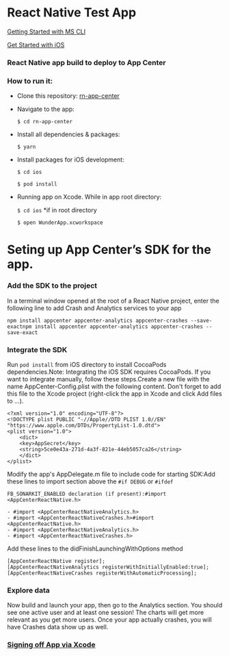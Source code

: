 # React Native Test App

[Getting Started with MS CLI](https://docs.microsoft.com/en-us/appcenter/cli/)

[Get Started with iOS](https://docs.microsoft.com/en-us/appcenter/sdk/getting-started/ios)

### React Native app build to deploy to App Center

### How to run it:

- Clone this repository:
  [rn-app-center](https://github.com/EdAncerys/rn-app-center)
- Navigate to the app:

  `$ cd rn-app-center`

- Install all dependencies & packages:

  `$ yarn`

- Install packages for iOS development:

  `$ cd ios`

  `$ pod install`

- Running app on Xcode. While in app root directory:

  `$ cd ios` \*if in root directory

  `$ open WunderApp.xcworkspace`

# Seting up App Center’s SDK for the app.

### Add the SDK to the project

In a terminal window opened at the root of a React Native project, enter the following line to add Crash and Analytics services to your app

`npm install appcenter appcenter-analytics appcenter-crashes --save-exactnpm install appcenter appcenter-analytics appcenter-crashes --save-exact`

### Integrate the SDK

Run `pod install` from iOS directory to install CocoaPods dependencies.Note: Integrating the iOS SDK requires CocoaPods. If you want to integrate manually, follow these steps.Create a new file with the name AppCenter-Config.plist with the following content. Don't forget to add this file to the Xcode project (right-click the app in Xcode and click Add files to <App Name>...).<?xml version="1.0" encoding="UTF-8"?>

```
<?xml version="1.0" encoding="UTF-8"?>
<!DOCTYPE plist PUBLIC "-//Apple//DTD PLIST 1.0//EN" "https://www.apple.com/DTDs/PropertyList-1.0.dtd">
<plist version="1.0">
    <dict>
    <key>AppSecret</key>
    <string>5ce0e43a-271d-4a3f-821e-44eb5057ca26</string>
    </dict>
</plist>
```

Modify the app's AppDelegate.m file to include code for starting SDK:Add these lines to import section above the `#if DEBUG` or `#ifdef`

```
FB_SONARKIT_ENABLED declaration (if present):#import <AppCenterReactNative.h>
```

```
- #import <AppCenterReactNativeAnalytics.h>
- #import <AppCenterReactNativeCrashes.h>#import <AppCenterReactNative.h>
- #import <AppCenterReactNativeAnalytics.h>
- #import <AppCenterReactNativeCrashes.h>
```

Add these lines to the didFinishLaunchingWithOptions method

```
[AppCenterReactNative register];
[AppCenterReactNativeAnalytics registerWithInitiallyEnabled:true];
[AppCenterReactNativeCrashes registerWithAutomaticProcessing];
```

### Explore data

Now build and launch your app, then go to the Analytics section. You should see one active user and at least one session! The charts will get more relevant as you get more users. Once your app actually crashes, you will have Crashes data show up as well.

### [Signing off App via Xcode](https://stackoverflow.com/questions/31039513/how-can-i-skip-code-signing-for-development-builds-in-xcode)
